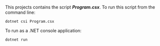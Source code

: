 This projects contains the script *__Program.csx__*. To run this script from the command line:

```shell
dotnet csi Program.csx
```

To run as a .NET console application:

```shell
dotnet run
```
